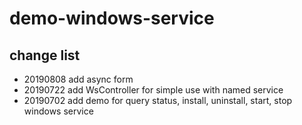 # demo-windows-service

## change list

- 20190808 add async form
- 20190722 add WsController for simple use with named service
- 20190702 add demo for query status, install, uninstall, start, stop windows service